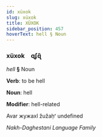 ```yaml
---
id: xüxok
slug: xüxok
title: XÜXOK
sidebar_position: 457
hoverText: hell § Noun
---
```


### xüxok&emsp;<span kind="abugida">ɋʄɋ̑</span>

*hell* **§** Noun

**Verb**: to be hell

**Noun**: hell

**Modifier**: hell-related

Avar жужахӏ žužaḥʳ undefined

*Nakh-Daghestani Language Family*